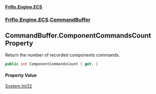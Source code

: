 #### [Friflo.Engine.ECS](index.md 'index')
### [Friflo.Engine.ECS](Friflo.Engine.ECS.md 'Friflo.Engine.ECS').[CommandBuffer](CommandBuffer.md 'Friflo.Engine.ECS.CommandBuffer')

## CommandBuffer.ComponentCommandsCount Property

Return the number of recorded components commands.

```csharp
public int ComponentCommandsCount { get; }
```

#### Property Value
[System.Int32](https://docs.microsoft.com/en-us/dotnet/api/System.Int32 'System.Int32')